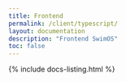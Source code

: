 ```yaml
---
title: Frontend
permalink: /client/typescript/
layout: documentation
description: "Frontend SwimOS"
toc: false
---
```


{% include docs-listing.html %}
